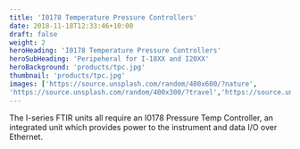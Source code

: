 ```yaml
---
title: 'I0178 Temperature Pressure Controllers'
date: 2018-11-18T12:33:46+10:00
draft: false
weight: 2
heroHeading: 'I0178 Temperature Pressure Controllers'
heroSubHeading: 'Peripeheral for I-18XX and I20XX'
heroBackground: 'products/tpc.jpg'
thumbnail: 'products/tpc.jpg'
images: ['https://source.unsplash.com/random/400x600/?nature', 
'https://source.unsplash.com/random/400x300/?travel','https://source.unsplash.com/random/400x300/?architecture','https://source.unsplash.com/random/400x600/?buildings','https://source.unsplash.com/random/400x300/?city','https://source.unsplash.com/random/400x600/?business']
---
```


The I-series FTIR units all require an I0178 Pressure Temp Controller, an integrated unit which provides power to the instrument and data I/O over Ethernet.  
